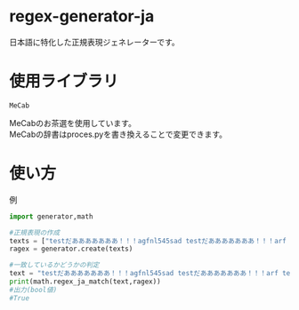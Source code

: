 # regex-generator-ja
日本語に特化した正規表現ジェネレーターです。

# 使用ライブラリ
```
MeCab
```
MeCabのお茶選を使用しています。  
MeCabの辞書はproces.pyを書き換えることで変更できます。

# 使い方
例
```py
import generator,math

#正規表現の作成
texts = ["testだあああああああ！！！agfnl545sad testだあああああああ！！！arf testだあああああああ！！！","testだあああああああ！！！testだあああああああ！！！testだあああああああ！！！","testだあああああああ！！！a testだあああああああ！！！arf  adfs testだあああああああ！！！"]
ragex = generator.create(texts)

#一致しているかどうかの判定
text = "testだあああああああ！！！agfnl545sad testだあああああああ！！！arf testだあああああああ！！！"
print(math.regex_ja_match(text,ragex))
#出力(bool値)
#True
```
